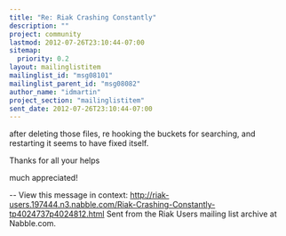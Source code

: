 ```yaml
---
title: "Re: Riak Crashing Constantly"
description: ""
project: community
lastmod: 2012-07-26T23:10:44-07:00
sitemap:
  priority: 0.2
layout: mailinglistitem
mailinglist_id: "msg08101"
mailinglist_parent_id: "msg08082"
author_name: "idmartin"
project_section: "mailinglistitem"
sent_date: 2012-07-26T23:10:44-07:00
---
```



after deleting those files, re hooking the buckets for searching, and
restarting it seems to have fixed itself.


Thanks for all your helps 

much appreciated!

--
View this message in context: 
http://riak-users.197444.n3.nabble.com/Riak-Crashing-Constantly-tp4024737p4024812.html
Sent from the Riak Users mailing list archive at Nabble.com.

